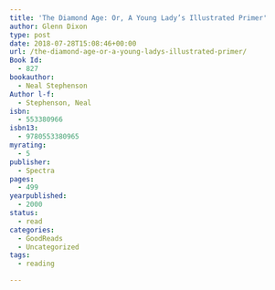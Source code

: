 ```yaml
---
title: 'The Diamond Age: Or, A Young Lady’s Illustrated Primer'
author: Glenn Dixon
type: post
date: 2018-07-28T15:08:46+00:00
url: /the-diamond-age-or-a-young-ladys-illustrated-primer/
Book Id:
  - 827
bookauthor:
  - Neal Stephenson
Author l-f:
  - Stephenson, Neal
isbn:
  - 553380966
isbn13:
  - 9780553380965
myrating:
  - 5
publisher:
  - Spectra
pages:
  - 499
yearpublished:
  - 2000
status:
  - read
categories:
  - GoodReads
  - Uncategorized
tags:
  - reading

---
```

